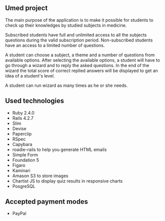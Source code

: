 ## Umed project

The main purpose of the application is to make it possible for students to check up their knowledges by studied subjects in medicine.

Subscribed students have full and unlimited access to all the subjects questions during the valid subscription period.
Non-subscribed students have an access to a limited number of questions.

A student can choose a subject, a theme and a number of questions from available options.
After selecting the available options, a student will have to go through a wizard and to reply the asked questions.
In the end of the wizard the total score of correct replied answers will be displayed to get an idea of a student's level.

A student can run wizard as many times as he or she needs.

## Used technologies

* Ruby 2.4.0
* Rails 4.2.7
* Slim
* Devise
* Paperclip
* RSpec
* Capybara
* roadie-rails to help you generate HTML emails
* Simple Form
* Foundation 5
* Figaro
* Kaminari
* Amason S3 to store images
* Chartist JS to display quiz results in responsive charts
* PosgreSQL


## Accepted payment modes

* PayPal
